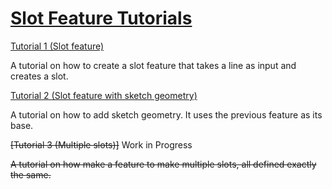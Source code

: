 
# [Slot Feature Tutorials](./)

[Tutorial 1 (Slot feature)](tutorial-1/)

A tutorial on how to create a slot feature that takes a line as input and creates a slot.

[Tutorial 2 (Slot feature with sketch geometry)](tutorial-2/)

A tutorial on how to add sketch geometry. It uses the previous feature as its base.

~~[Tutorial 3 (Multiple slots)]~~ Work in Progress

~~A tutorial on how make a feature to make multiple slots, all defined exactly the same.~~

